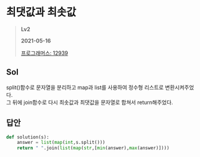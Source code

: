 # 최댓값과 최솟값
> **Lv2**
>
> **2021-05-16**
>
> [프로그래머스: 12939](https://programmers.co.kr/learn/courses/30/lessons/12939)


## Sol

split()함수로 문자열을 분리하고 map과 list를 사용하여 정수형 리스트로 변환시켜주었다.  
그 뒤에 join함수로 다시 최솟값과 최댓값을 문자열로 합쳐서 return해주었다.


## 답안
```python
def solution(s):
    answer = list(map(int,s.split()))
    return " ".join(list(map(str,[min(answer),max(answer)])))
```